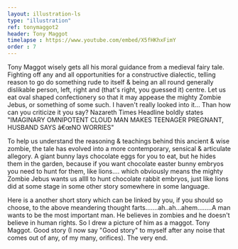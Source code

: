 ```yaml
---
layout: illustration-ls
type: "illustration"
ref: tonymaggot2
header: Tony Maggot
timelapse : https://www.youtube.com/embed/X5fHKhxFimY
order : 7
---
```


Tony Maggot wisely gets all his moral guidance from a medieval fairy tale. Fighting off any and all opportunities for a constructive dialectic, telling reason to go do something rude to itself & being an all round generally dislikable person, left, right and (that's right, you guessed it) centre. Let us eat oval shaped confectionery so that it may appease the mighty Zombie Jebus, or something of some such. I haven't really looked into it... Than how can you criticize it you say? Nazareth Times Headline boldly states "IMAGINARY OMNIPOTENT CLOUD MAN MAKES TEENAGER PREGNANT, HUSBAND SAYS â€œNO WORRIES"

To help us understand the reasoning & teachings behind this ancient & wise zombie, the tale has evolved into a more contemporary, sensical & articulate allegory. A giant bunny lays chocolate eggs for you to eat, but he hides them in the garden, because if you want chocolate easter bunny embryos you need to hunt for them, like lions.... which obviously means the mighty Zombie Jebus wants us allll to hunt chocolate rabbit embryos, just like lions did at some stage in some other story somewhere in some language.

Here is a another short story which can be linked by you, if you should so choose, to the above meandering thought farts.......ah..ah...ahem........A man wants to be the most important man. He believes in zombies and he doesn't believe in human rights. So I drew a picture of him as a maggot. Tony Maggot. Good story (I now say "Good story" to myself after any noise that comes out of any, of my many, orifices). The very end.
